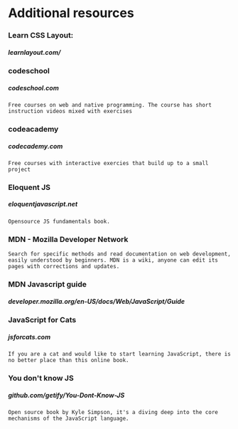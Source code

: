 # Additional resources

### Learn CSS Layout:  
##### learnlayout.com/


### codeschool
##### codeschool.com
    Free courses on web and native programming. The course has short instruction videos mixed with exercises


### codeacademy
##### codecademy.com
    Free courses with interactive exercies that build up to a small project


### Eloquent JS
##### eloquentjavascript.net
    Opensource JS fundamentals book. 


### MDN - Mozilla Developer Network
    Search for specific methods and read documentation on web development, easily understood by beginners. MDN is a wiki, anyone can edit its pages with corrections and updates.


### MDN Javascript guide
##### developer.mozilla.org/en-US/docs/Web/JavaScript/Guide


### JavaScript for Cats 
##### jsforcats.com
    If you are a cat and would like to start learning JavaScript, there is no better place than this online book.
    
    
### You don't know JS
##### github.com/getify/You-Dont-Know-JS
    Open source book by Kyle Simpson, it's a diving deep into the core mechanisms of the JavaScript language.


